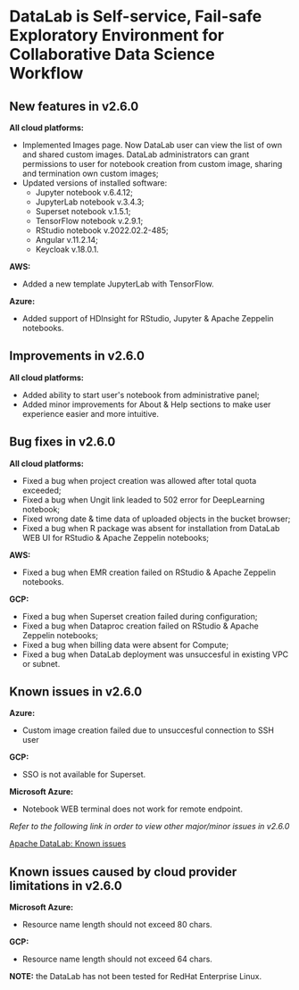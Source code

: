 # DataLab is Self-service, Fail-safe Exploratory Environment for Collaborative Data Science Workflow

## New features in v2.6.0

**All cloud platforms:**
- Implemented Images page. Now DataLab user can view the list of own and shared custom images. DataLab administrators can grant permissions to user for notebook creation from custom image, sharing  and termination own custom images;
- Updated versions of installed software:
  * Jupyter notebook v.6.4.12;
  * JupyterLab notebook v.3.4.3;
  * Superset notebook v.1.5.1;
  * TensorFlow notebook v.2.9.1;
  * RStudio notebook v.2022.02.2-485;
  * Angular v.11.2.14;
  * Keycloak v.18.0.1.

**AWS:**
- Added a new template JupyterLab with TensorFlow.

**Azure:**
- Added support of HDInsight for RStudio, Jupyter & Apache Zeppelin notebooks.

## Improvements in v2.6.0

**All cloud platforms:**
- Added ability to start user's notebook from administrative panel;
- Added minor improvements for About & Help sections to make user experience easier and more intuitive.

## Bug fixes in v2.6.0

**All cloud platforms:**
- Fixed a bug when project creation was allowed after total quota exceeded;
- Fixed a bug when Ungit link leaded to 502 error for DeepLearning notebook;
- Fixed wrong date & time data of uploaded objects in the bucket browser;
- Fixed a bug when R package was absent for installation from DataLab WEB UI for RStudio & Apache Zeppelin notebooks;

**AWS:**
- Fixed a bug when EMR creation failed on RStudio & Apache Zeppelin notebooks.

**GCP:**
- Fixed a bug when Superset creation failed during configuration;
- Fixed a bug when  Dataproc creation failed on RStudio & Apache Zeppelin notebooks;
- Fixed a bug when billing data were absent for Compute;
- Fixed a bug when DataLab deployment was unsuccesful in existing VPC or subnet.

## Known issues in v2.6.0

**Azure:**
- Custom image creation failed due to unsuccesful connection to SSH user

**GCP:**
- SSO is not available for Superset.

**Microsoft Azure:**
- Notebook WEB terminal does not work for remote endpoint.

*Refer to the following link in order to view other major/minor issues in v2.6.0*

[Apache DataLab: Known issues](https://address "Apache DataLab: Known issues")

## Known issues caused by cloud provider limitations in v2.6.0

**Microsoft Azure:**
- Resource name length should not exceed 80 chars.

**GCP:**
- Resource name length should not exceed 64 chars.

**NOTE:** the DataLab has not been tested for RedHat Enterprise Linux.
